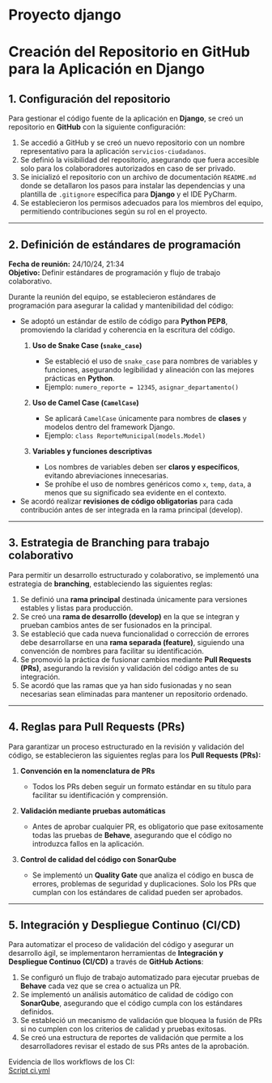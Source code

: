 # Proyecto django

# Creación del Repositorio en GitHub para la Aplicación en Django

## 1. Configuración del repositorio

Para gestionar el código fuente de la aplicación en **Django**, se creó un repositorio en **GitHub** con la siguiente configuración:

1. Se accedió a GitHub y se creó un nuevo repositorio con un nombre representativo para la aplicación ``servicios-ciudadanos``.
2. Se definió la visibilidad del repositorio, asegurando que fuera accesible solo para los colaboradores autorizados en caso de ser privado.
3. Se inicializó el repositorio con un archivo de documentación `README.md` donde se detallaron los pasos para instalar las dependencias y una plantilla de `.gitignore` específica para **Django** y el IDE PyCharm.
4. Se establecieron los permisos adecuados para los miembros del equipo, permitiendo contribuciones según su rol en el proyecto.

---

## 2. Definición de estándares de programación

**Fecha de reunión:** 24/10/24, 21:34  
**Objetivo:** Definir estándares de programación y flujo de trabajo colaborativo.

Durante la reunión del equipo, se establecieron estándares de programación para asegurar la calidad y mantenibilidad del código:

- Se adoptó un estándar de estilo de código para **Python PEP8**, promoviendo la claridad y coherencia en la escritura del código.
   1. **Uso de Snake Case (`snake_case`)**  
      - Se estableció el uso de `snake_case` para nombres de variables y funciones, asegurando legibilidad y alineación con las mejores prácticas en **Python**.
      - Ejemplo: `numero_reporte = 12345`, `asignar_departamento()`

   2. **Uso de Camel Case (`CamelCase`)**  
      - Se aplicará `CamelCase` únicamente para nombres de **clases** y modelos dentro del framework Django.
      - Ejemplo: `class ReporteMunicipal(models.Model)`
   3. **Variables y funciones descriptivas**  
      - Los nombres de variables deben ser **claros y específicos**, evitando abreviaciones innecesarias.
      - Se prohíbe el uso de nombres genéricos como `x`, `temp`, `data`, a menos que su significado sea evidente en el contexto.
- Se acordó realizar **revisiones de código obligatorias** para cada contribución antes de ser integrada en la rama principal (develop).

---

## 3. Estrategia de Branching para trabajo colaborativo

Para permitir un desarrollo estructurado y colaborativo, se implementó una estrategia de **branching**, estableciendo las siguientes reglas:

1. Se definió una **rama principal** destinada únicamente para versiones estables y listas para producción.
2. Se creó una **rama de desarrollo (develop)** en la que se integran y prueban cambios antes de ser fusionados en la principal.
3. Se estableció que cada nueva funcionalidad o corrección de errores debe desarrollarse en una **rama separada (feature)**, siguiendo una convención de nombres para facilitar su identificación.
4. Se promovió la práctica de fusionar cambios mediante **Pull Requests (PRs)**, asegurando la revisión y validación del código antes de su integración.
5. Se acordó que las ramas que ya han sido fusionadas y no sean necesarias sean eliminadas para mantener un repositorio ordenado.


---


## 4. Reglas para Pull Requests (PRs)

Para garantizar un proceso estructurado en la revisión y validación del código, se establecieron las siguientes reglas para los **Pull Requests (PRs):**

1. **Convención en la nomenclatura de PRs**  
   - Todos los PRs deben seguir un formato estándar en su título para facilitar su identificación y comprensión.

2. **Validación mediante pruebas automáticas**  
   - Antes de aprobar cualquier PR, es obligatorio que pase exitosamente todas las pruebas de **Behave**, asegurando que el código no introduzca fallos en la aplicación.

3. **Control de calidad del código con SonarQube**  
   - Se implementó un **Quality Gate** que analiza el código en busca de errores, problemas de seguridad y duplicaciones. Solo los PRs que cumplan con los estándares de calidad pueden ser aprobados.


---

## 5. Integración y Despliegue Continuo (CI/CD)

Para automatizar el proceso de validación del código y asegurar un desarrollo ágil, se implementaron herramientas de **Integración y Despliegue Continuo (CI/CD)** a través de **GitHub Actions**:

1. Se configuró un flujo de trabajo automatizado para ejecutar pruebas de **Behave** cada vez que se crea o actualiza un PR.
2. Se implementó un análisis automático de calidad de código con **SonarQube**, asegurando que el código cumpla con los estándares definidos.
3. Se estableció un mecanismo de validación que bloquea la fusión de PRs si no cumplen con los criterios de calidad y pruebas exitosas.
4. Se creó una estructura de reportes de validación que permite a los desarrolladores revisar el estado de sus PRs antes de la aprobación.

Evidencia de llos workflows de los CI:\
[Script ci.yml](anexos.md#ciyml-github)